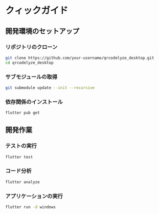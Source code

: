 クィックガイド
=============

## 開発環境のセットアップ

### リポジトリのクローン
```bash
git clone https://github.com/your-username/qrcodelyze_desktop.git
cd qrcodelyze_desktop
```

### サブモジュールの取得
```bash
git submodule update --init --recursive
```

### 依存関係のインストール
```bash
flutter pub get
```

## 開発作業

### テストの実行
```bash
flutter test
```

### コード分析
```bash
flutter analyze
```

### アプリケーションの実行
```bash
flutter run -d windows
```

